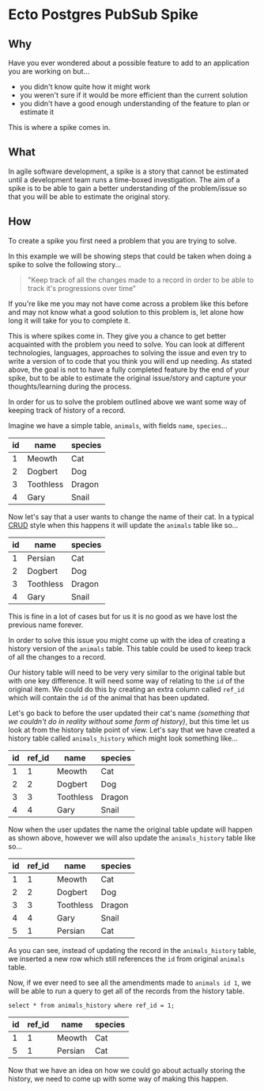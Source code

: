 # Ecto Postgres PubSub Spike

## Why

Have you ever wondered about a possible feature to add to an application you are
working on but...
  - you didn't know quite how it might work
  - you weren't sure if it would be more efficient than the current solution
  - you didn't have a good enough understanding of the feature to plan or
  estimate it

This is where a spike comes in.

## What

In agile software development, a spike is a story that cannot be estimated until
a development team runs a time-boxed investigation. The aim of a spike is to be
able to gain a better understanding of the problem/issue so that you will be
able to estimate the original story.

## How

To create a spike you first need a problem that you are trying to solve.

In this example we will be showing steps that could be taken when doing a spike
to solve the following story...

<!-- Please feel free to reword this. -->
> "Keep track of all the changes made to a record in order to be able to track
it's progressions over time"

If you're like me you may not have come across a problem like this before and
may not know what a good solution to this problem is, let alone how long it will
take for you to complete it.

This is where spikes come in. They give you a chance to get better acquainted
with the problem you need to solve. You can look at different technologies,
languages, approaches to solving the issue and even try to write a version of
to code that you think you will end up needing. As stated above, the goal is not
to have a fully completed feature by the end of your spike, but to be able to
estimate the original issue/story and capture your thoughts/learning during the
process.

In order for us to solve the problem outlined above we want some way of keeping
track of history of a record.

Imagine we have a simple table, `animals`, with fields `name`, `species`...

| id | name      | species |
| -- | --------- | ------- |
| 1  | Meowth    | Cat     |
| 2  | Dogbert   | Dog     |
| 3  | Toothless | Dragon  |
| 4  | Gary      | Snail   |

Now let's say that a user wants to change the name of their cat. In a typical
[CRUD](https://en.wikipedia.org/wiki/Create,_read,_update_and_delete) style when
this happens it will update the `animals` table like so...

| id | name      | species |
| -- | --------- | ------- |
| 1  | Persian   | Cat     |
| 2  | Dogbert   | Dog     |
| 3  | Toothless | Dragon  |
| 4  | Gary      | Snail   |

This is fine in a lot of cases but for us it is no good as we have lost the
previous name forever.

In order to solve this issue you might come up with the idea of creating a
history version of the `animals` table. This table could be used to keep track
of all the changes to a record.

Our history table will need to be very very similar to the original table but
with one key difference. It will need some way of relating to the `id` of the
original item. We could do this by creating an extra column called `ref_id`
which will contain the `id` of the animal that has been updated.

Let's go back to before the user updated their cat's name _(something that we
couldn't do in reality without some form of history)_, but this time let us look
at from the history table point of view.
Let's say that we have created a history table called `animals_history` which
might look something like...

| id | ref_id | name      | species |
| -- | ------ | --------- | ------- |
| 1  | 1      | Meowth    | Cat     |
| 2  | 2      | Dogbert   | Dog     |
| 3  | 3      | Toothless | Dragon  |
| 4  | 4      | Gary      | Snail   |

Now when the user updates the name the original table update will happen as
shown above, however we will also update the `animals_history` table like so...

| id | ref_id | name      | species |
| -- | ------ | --------- | ------- |
| 1  | 1      | Meowth    | Cat     |
| 2  | 2      | Dogbert   | Dog     |
| 3  | 3      | Toothless | Dragon  |
| 4  | 4      | Gary      | Snail   |
| 5  | 1      | Persian   | Cat     |

As you can see, instead of updating the record in the `animals_history` table,
we inserted a new row which still references the `id` from original `animals`
table.

Now, if we ever need to see all the amendments made to `animals id 1`, we will
be able to run a query to get all of the records from the history table.

`select * from animals_history where ref_id = 1;`

| id | ref_id | name      | species |
| -- | ------ | --------- | ------- |
| 1  | 1      | Meowth    | Cat     |
| 5  | 1      | Persian   | Cat     |

Now that we have an idea on how we could go about actually storing the history,
we need to come up with some way of making this happen.